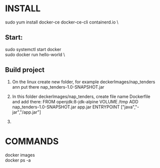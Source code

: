 # INSTALL
sudo yum install docker-ce docker-ce-cli containerd.io \
## Start:
sudo systemctl start docker \
sudo docker run hello-world \

## Build project
1. On the linux create new folder, for example deckerImages/nap_tenders ann put there nap_tenders-1.0-SNAPSHOT.jar
2. In this folder deckerImages/nap_tenders, create file name Dockerfile and add there:
FROM openjdk:8-jdk-alpine
VOLUME /tmp
ADD nap_tenders-1.0-SNAPSHOT.jar app.jar
ENTRYPOINT ["java","-jar","/app.jar"]

3. 

# COMMANDS
docker images \
docker ps -a

